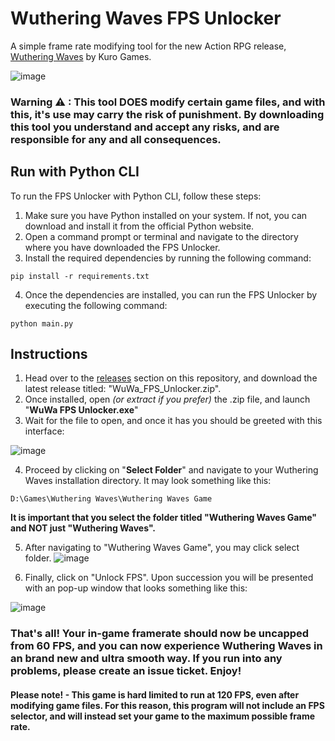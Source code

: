 # Wuthering Waves FPS Unlocker
A simple frame rate modifying tool for the new Action RPG release, [Wuthering Waves](https://wutheringwaves.kurogames.com) by Kuro Games.

![image](wuwafulogo.png)

### Warning ⚠ : This tool **DOES** modify certain game files, and with this, it's use may carry the risk of punishment. By downloading this tool you understand and accept any risks, and are responsible for any and all consequences.

## Run with Python CLI
To run the FPS Unlocker with Python CLI, follow these steps:

1. Make sure you have Python installed on your system. If not, you can download and install it from the official Python website.
2. Open a command prompt or terminal and navigate to the directory where you have downloaded the FPS Unlocker.
3. Install the required dependencies by running the following command:
```
pip install -r requirements.txt
```
4. Once the dependencies are installed, you can run the FPS Unlocker by executing the following command:
```
python main.py
```

## Instructions
1. Head over to the [releases](https://github.com/wakeupaj/wuwafpsunlocker/releases/) section on this repository, and download the latest release titled: "WuWa_FPS_Unlocker.zip".
2. Once installed, open *(or extract if you prefer)* the .zip file, and launch "**WuWa FPS Unlocker.exe**"
3. Wait for the file to open, and once it has you should be greeted with this interface: 

![image](image.png)

4. Proceed by clicking on "**Select Folder**" and navigate to your Wuthering Waves installation directory. It may look something like this:

`D:\Games\Wuthering Waves\Wuthering Waves Game`

**It is important that you select the folder titled "Wuthering Waves Game" and NOT just "Wuthering Waves".**

5. After navigating to "Wuthering Waves Game", you may click select folder.
![image](image-1.png)

6. Finally, click on "Unlock FPS". Upon succession you will be presented with an pop-up window that looks something like this:

![image](image-2.png)

### That's all! Your in-game framerate should now be uncapped from 60 FPS, and you can now experience Wuthering Waves in an brand new and ultra smooth way. If you run into any problems, please create an issue ticket. Enjoy!

#### Please note! - This game is hard limited to run at 120 FPS, even after modifying game files. For this reason, this program will not include an FPS selector, and will instead set your game to the maximum possible frame rate.